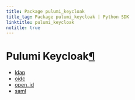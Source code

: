 ```yaml
---
title: Package pulumi_keycloak
title_tag: Package pulumi_keycloak | Python SDK
linktitle: pulumi_keycloak
notitle: true
---
```


<div class="section" id="pulumi-keycloak">
<h1>Pulumi Keycloak<a class="headerlink" href="#pulumi-keycloak" title="Permalink to this headline">¶</a></h1>
<div class="toctree-wrapper compound">
<ul>
<li class="toctree-l1"><a class="reference internal" href="ldap/">ldap</a></li>
<li class="toctree-l1"><a class="reference internal" href="oidc/">oidc</a></li>
<li class="toctree-l1"><a class="reference internal" href="open_id/">open_id</a></li>
<li class="toctree-l1"><a class="reference internal" href="saml/">saml</a></li>
</ul>
</div>
</div>
